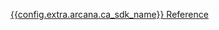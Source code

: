 <span><a href="https://ca-sdk-ref-guide.netlify.app/" target="_blank">{{config.extra.arcana.ca_sdk_name}} Reference</a></span>
